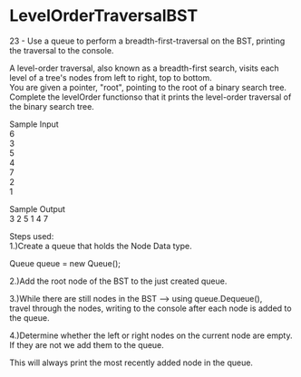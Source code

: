 # LevelOrderTraversalBST
23 - Use a queue to perform a breadth-first-traversal on the BST, printing the traversal to the console.

A level-order traversal, also known as a breadth-first search, visits each level of a tree's nodes from left to right, top to bottom.   
You are given a pointer, "root", pointing to the root of a binary search tree.  
Complete the levelOrder functionso that it prints the level-order traversal of the binary search tree.

Sample Input  
6  
3  
5  
4  
7  
2  
1  

Sample Output    
3 2 5 1 4 7 

Steps used:  
1.)Create a queue that holds the Node Data type.  

Queue<Node> queue = new Queue<Node>();

2.)Add the root node of the BST to the just created queue.  

3.)While there are still nodes in the BST --> using queue.Dequeue(),  
travel through the nodes, writing to the console after each node is added to the queue.  

4.)Determine whether the left or right nodes on the current node are empty. If they are not we add them to the queue.

This will always print the most recently added node in the queue.

